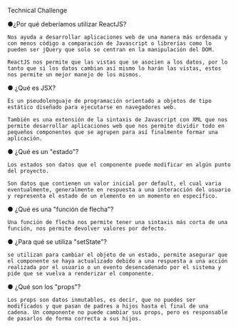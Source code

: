 Technical Challenge

●¿Por qué deberíamos utilizar ReactJS?

    Nos ayuda a desarrollar aplicaciones web de una manera más ordenada y con menos código a comparación de Javascript o librerías como lo pueden ser jQuery que solo se centran en la manipulación del DOM.

    ReactJS nos permite que las vistas que se asocien a los datos, por lo tanto que si los datos cambian así mismo lo harán las vistas, estos nos permite un mejor manejo de los mismos.

● ¿Qué es JSX?

    Es un pseudolenguaje de programación orientado a objetos de tipo estático diseñado para ejecutarse en navegadores web.

    También es una extensión de la sintaxis de Javascript con XML que nos permite desarrollar aplicaciones web que nos permite dividir todo en pequeños componentes que se agrupen para así finalmente formar una aplicación.

● ¿Qué es un "estado"?

    Los estados son datos que el componente puede modificar en algún punto del proyecto.

    Son datos que contienen un valor inicial por default, el cual varia eventualmente, generalmente en respuesta a una interacción del usuario y representa el estado de un elemento en un momento en específico.

● ¿Qué es una "función de flecha"?

    Una función de flecha nos permite tener una sintaxis más corta de una función, nos permite devolver valores por defecto.

● ¿Para qué se utiliza "setState"?

    se utilizan para cambiar el objeto de un estado, permite asegurar que el componente se haya actualizado debido a una respuesta a una acción realizada por el usuario o un evento desencadenado por el sistema y pide que se vuelva a renderizar el componente.

● ¿Qué son los "props"?

    Los props son datos inmutables, es decir, que no puedes ser modificados y que pasan de padres a hijos hasta el final de una cadena. Un componente no puede cambiar sus props, pero es responsable de pasarlos de forma correcta a sus hijos.